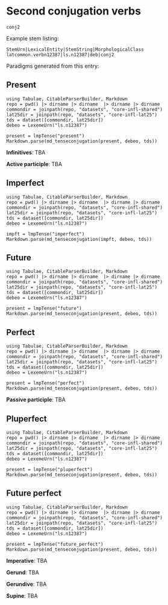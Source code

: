 # Second conjugation verbs


 `conj2`



Example stem listing:

```
StemUrn|LexicalEntity|StemString|MorphologicalClass
latcommon.verbn12387|ls.n12387|deb|conj2
```


Paradigms generated from this entry:



## Present

```@eval
using Tabulae, CitableParserBuilder, Markdown
repo = pwd() |> dirname |> dirname  |> dirname |> dirname
commondir = joinpath(repo, "datasets", "core-infl-shared") 
lat25dir = joinpath(repo, "datasets", "core-infl-lat25") 
tds = dataset([commondir, lat25dir])
debeo = LexemeUrn("ls.n12387")

present = lmpTense("present")
Markdown.parse(md_tenseconjugation(present, debeo, tds))
```


**Infinitives**: TBA

**Active participle**: TBA

## Imperfect 

```@eval
using Tabulae, CitableParserBuilder, Markdown
repo = pwd() |> dirname |> dirname  |> dirname |> dirname
commondir = joinpath(repo, "datasets", "core-infl-shared") 
lat25dir = joinpath(repo, "datasets", "core-infl-lat25") 
tds = dataset([commondir, lat25dir])
debeo = LexemeUrn("ls.n12387")

impft = lmpTense("imperfect")
Markdown.parse(md_tenseconjugation(impft, debeo, tds))
```


## Future

```@eval
using Tabulae, CitableParserBuilder, Markdown
repo = pwd() |> dirname |> dirname  |> dirname |> dirname
commondir = joinpath(repo, "datasets", "core-infl-shared") 
lat25dir = joinpath(repo, "datasets", "core-infl-lat25") 
tds = dataset([commondir, lat25dir])
debeo = LexemeUrn("ls.n12387")

present = lmpTense("future")
Markdown.parse(md_tenseconjugation(present, debeo, tds))
```


## Perfect

```@eval
using Tabulae, CitableParserBuilder, Markdown
repo = pwd() |> dirname |> dirname  |> dirname |> dirname
commondir = joinpath(repo, "datasets", "core-infl-shared") 
lat25dir = joinpath(repo, "datasets", "core-infl-lat25") 
tds = dataset([commondir, lat25dir])
debeo = LexemeUrn("ls.n12387")

present = lmpTense("perfect")
Markdown.parse(md_tenseconjugation(present, debeo, tds))
```

**Passive participle**: TBA



## Pluperfect

```@eval
using Tabulae, CitableParserBuilder, Markdown
repo = pwd() |> dirname |> dirname  |> dirname |> dirname
commondir = joinpath(repo, "datasets", "core-infl-shared") 
lat25dir = joinpath(repo, "datasets", "core-infl-lat25") 
tds = dataset([commondir, lat25dir])
debeo = LexemeUrn("ls.n12387")

present = lmpTense("pluperfect")
Markdown.parse(md_tenseconjugation(present, debeo, tds))
```



## Future perfect

```@eval
using Tabulae, CitableParserBuilder, Markdown
repo = pwd() |> dirname |> dirname  |> dirname |> dirname
commondir = joinpath(repo, "datasets", "core-infl-shared") 
lat25dir = joinpath(repo, "datasets", "core-infl-lat25") 
tds = dataset([commondir, lat25dir])
debeo = LexemeUrn("ls.n12387")

present = lmpTense("future_perfect")
Markdown.parse(md_tenseconjugation(present, debeo, tds))
```

**Imperative**: TBA 


**Gerund**: TBA

**Gerundive**: TBA

**Supine**: TBA
